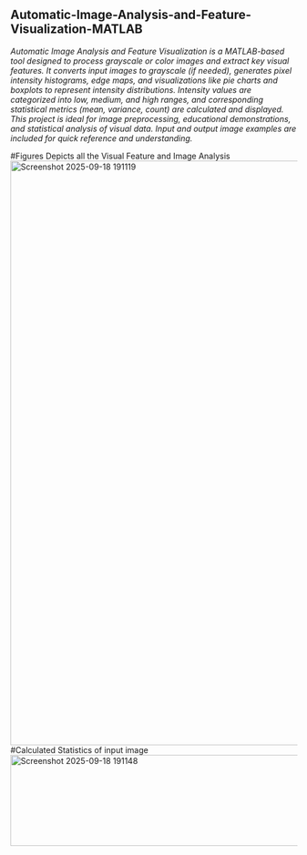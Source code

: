 ## Automatic-Image-Analysis-and-Feature-Visualization-MATLAB

<i>Automatic Image Analysis and Feature Visualization is a MATLAB-based tool designed to process grayscale or color images and extract key visual features. It converts input images to grayscale (if needed), generates pixel intensity histograms, edge maps, and visualizations like pie charts and boxplots to represent intensity distributions. Intensity values are categorized into low, medium, and high ranges, and corresponding statistical metrics (mean, variance, count) are calculated and displayed. This project is ideal for image preprocessing, educational demonstrations, and statistical analysis of visual data. Input and output image examples are included for quick reference and understanding.</i>

#Figures Depicts all the Visual Feature and Image Analysis
<img width="1919" height="1027" alt="Screenshot 2025-09-18 191119" src="https://github.com/user-attachments/assets/ef728015-868a-45ce-bc63-98741336e98c" />
<br>
#Calculated Statistics of input image
<img width="747" height="160" alt="Screenshot 2025-09-18 191148" src="https://github.com/user-attachments/assets/f950dade-452a-4288-99b6-6cc860ac31bc" />
